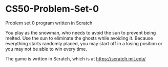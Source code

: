 # CS50-Problem-Set-0
Problem set 0 program written in Scratch

You play as the snowman, who needs to avoid the sun to prevent being melted.  Use the sun to eliminate the ghosts while avoiding it.  Because everything starts randomly placed, you may start off in a losing position or you may not be able to win every time.

The game is written in Scratch, which is at https://scratch.mit.edu/
